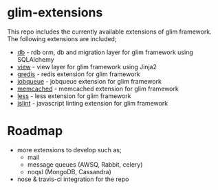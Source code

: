glim-extensions
===============
This repo includes the currently available extensions of glim framework.
The following extensions are included;
- [db](https://github.com/aacanakin/glim-extensions/tree/master/glim_extensions/db) - rdb orm, db and migration layer for glim framework using SQLAlchemy
- [view](https://github.com/aacanakin/glim-extensions/tree/master/glim_extensions/view) - view layer for glim framework using Jinja2
- [gredis](https://github.com/aacanakin/glim-extensions/tree/master/glim_extensions/gredis) - redis extension for glim framework
- [jobqueue](https://github.com/aacanakin/glim-extensions/tree/master/glim_extensions/job) - jobqueue extension for glim framework
- [memcached](https://github.com/aacanakin/glim-extensions/tree/master/glim_extensions/memcached) - memcached extension for glim framework
- [less](https://github.com/aacanakin/glim-extensions/tree/master/glim_extensions/less) - less extension for glim framework
- [jslint](https://github.com/aacanakin/glim-extensions/tree/master/glim_extensions/jslint) - javascript linting extension for glim framework

Roadmap
=======
- more extensions to develop such as;
    + mail
    + message queues (AWSQ, Rabbit, celery)
    + noqsl (MongoDB, Cassandra)
- nose & travis-ci integration for the repo
